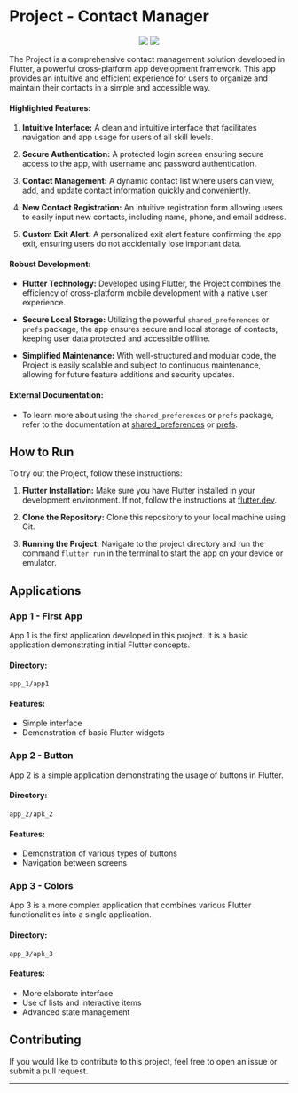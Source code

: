 # Project - Contact Manager

<p align="center">
  <img src="http://img.shields.io/static/v1?label=STATUS&message=DONE&color=GREEN&style=for-the-badge"/>
  <img src="http://img.shields.io/static/v1?label=flutter&message=framework&color=blue&style=for-the-badge&logo=flutter"/>
</p>

The Project is a comprehensive contact management solution developed in Flutter, a powerful cross-platform app development framework. This app provides an intuitive and efficient experience for users to organize and maintain their contacts in a simple and accessible way.

#### Highlighted Features:

1. **Intuitive Interface:** A clean and intuitive interface that facilitates navigation and app usage for users of all skill levels.

2. **Secure Authentication:** A protected login screen ensuring secure access to the app, with username and password authentication.

3. **Contact Management:** A dynamic contact list where users can view, add, and update contact information quickly and conveniently.

4. **New Contact Registration:** An intuitive registration form allowing users to easily input new contacts, including name, phone, and email address.

5. **Custom Exit Alert:** A personalized exit alert feature confirming the app exit, ensuring users do not accidentally lose important data.

#### Robust Development:

- **Flutter Technology:** Developed using Flutter, the Project combines the efficiency of cross-platform mobile development with a native user experience.

- **Secure Local Storage:** Utilizing the powerful `shared_preferences` or `prefs` package, the app ensures secure and local storage of contacts, keeping user data protected and accessible offline.

- **Simplified Maintenance:** With well-structured and modular code, the Project is easily scalable and subject to continuous maintenance, allowing for future feature additions and security updates.

#### External Documentation:

- To learn more about using the `shared_preferences` or `prefs` package, refer to the documentation at [shared_preferences](https://pub.dev/packages/shared_preferences) or [prefs](https://pub.dev/packages/prefs).

## How to Run

To try out the Project, follow these instructions:

1. **Flutter Installation:** Make sure you have Flutter installed in your development environment. If not, follow the instructions at [flutter.dev](https://flutter.dev/docs/get-started/install).

2. **Clone the Repository:** Clone this repository to your local machine using Git.

3. **Running the Project:** Navigate to the project directory and run the command `flutter run` in the terminal to start the app on your device or emulator.

## Applications

### App 1 - First App

App 1 is the first application developed in this project. It is a basic application demonstrating initial Flutter concepts.

#### Directory:
```
app_1/app1
```

#### Features:
- Simple interface
- Demonstration of basic Flutter widgets

### App 2 - Button

App 2 is a simple application demonstrating the usage of buttons in Flutter.

#### Directory:
```
app_2/apk_2
```

#### Features:
- Demonstration of various types of buttons
- Navigation between screens

### App 3 - Colors

App 3 is a more complex application that combines various Flutter functionalities into a single application.

#### Directory:
```
app_3/apk_3
```

#### Features:
- More elaborate interface
- Use of lists and interactive items
- Advanced state management

## Contributing

If you would like to contribute to this project, feel free to open an issue or submit a pull request.

---
